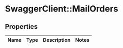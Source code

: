 # SwaggerClient::MailOrders

## Properties
Name | Type | Description | Notes
------------ | ------------- | ------------- | -------------

